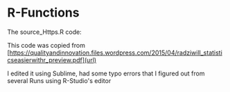 # R-Functions

The source_Https.R code:

This code was copied from [https://qualityandinnovation.files.wordpress.com/2015/04/radziwill_statisticseasierwithr_preview.pdf](url)

I edited it using Sublime, had some typo errors that I figured out from several Runs using R-Studio's editor
